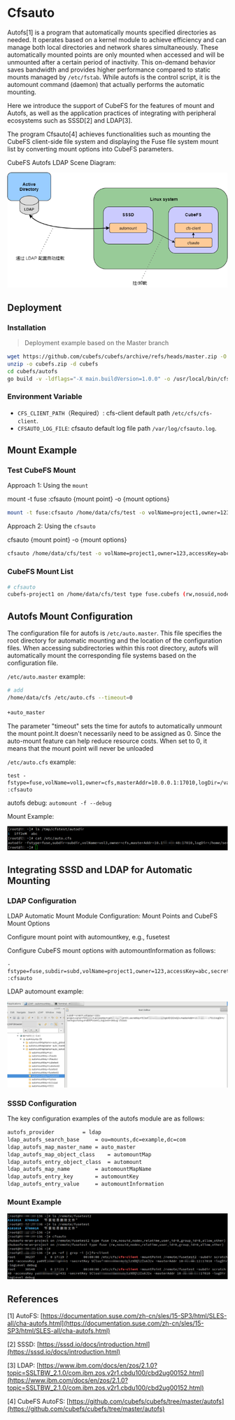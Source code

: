 # Cfsauto

Autofs[1] is a program that automatically mounts specified directories as needed. It operates based on a kernel module to achieve efficiency and can manage both local directories and network shares simultaneously. These automatically mounted points are only mounted when accessed and will be unmounted after a certain period of inactivity. This on-demand behavior saves bandwidth and provides higher performance compared to static mounts managed by `/etc/fstab`. While autofs is the control script, it is the automount command (daemon) that actually performs the automatic mounting.

Here we introduce the support of CubeFS for the features of mount and Autofs, as well as the application practices of integrating with peripheral ecosystems such as SSSD[2] and LDAP[3].

The program Cfsauto[4] achieves functionalities such as mounting the CubeFS client-side file system and displaying the Fuse file system mount list by converting mount options into CubeFS parameters.

CubeFS Autofs LDAP Scene Diagram:

![Scene Diagram](./pic/autofs-1.png)


## Deployment

### Installation

>Deployment example based on the Master branch
```bash
wget https://github.com/cubefs/cubefs/archive/refs/heads/master.zip -O cubefs.zip
unzip -o cubefs.zip -d cubefs
cd cubefs/autofs
go build -v -ldflags="-X main.buildVersion=1.0.0" -o /usr/local/bin/cfsauto
```

### Environment Variable

* `CFS_CLIENT_PATH`（Required）: cfs-client default path `/etc/cfs/cfs-client`.
* `CFSAUTO_LOG_FILE`: cfsauto default log file path `/var/log/cfsauto.log`.
## Mount Example

### Test CubeFS Mount

Approach 1: Using the `mount`

mount -t fuse :cfsauto {mount point} -o {mount options}

```bash
mount -t fuse:cfsauto /home/data/cfs/test -o volName=project1,owner=123,accessKey=abc,secretKey=xyz,masterAddr=10.0.0.12:17010,logDir=/var/logs/cfs/log,enablePosixACL,logLevel=debug
```

Approach 2: Using the `cfsauto`

cfsauto {mount point} -o {mount options}

```bash
cfsauto /home/data/cfs/test -o volName=project1,owner=123,accessKey=abc,secretKey=xyz,masterAddr=10.0.0.12:17010,logDir=/var/logs/cfs/log,enablePosixACL,logLevel=debug
```

### CubeFS Mount List

```bash
# cfsauto 
cubefs-project1 on /home/data/cfs/test type fuse.cubefs (rw,nosuid,nodev,relatime,user_id=0,group_id=0,allow_other)
```

## Autofs Mount Configuration

The configuration file for autofs is `/etc/auto.master`. This file specifies the root directory for automatic mounting and the location of the configuration files. When accessing subdirectories within this root directory, autofs will automatically mount the corresponding file systems based on the configuration file.

`/etc/auto.master` example:

```bash
# add
/home/data/cfs /etc/auto.cfs --timeout=0

+auto_master
```
The parameter "timeout"  sets the time for autofs to automatically unmount the mount point.It doesn't necessarily need to be assigned as 0. Since the auto-mount feature can help reduce resource costs. When set to 0, it means that the mount point will never be unloaded

`/etc/auto.cfs` example:

```plain
test -fstype=fuse,volName=vol1,owner=cfs,masterAddr=10.0.0.1:17010,logDir=/var/logs/cfs/log1,enablePosixACL,logLever=debug :cfsauto
```

autofs debug: `automount -f --debug`

Mount Example:

![Mount Example](./pic/autofs-2.png)


## Integrating SSSD and LDAP for Automatic Mounting

### LDAP Configuration

LDAP Automatic Mount Module Configuration: Mount Points and CubeFS Mount Options

Configure mount point with automountkey, e.g., fusetest

Configure CubeFS mount options with automountInformation as follows:

```plain
-fstype=fuse,subdir=subd,volName=project1,owner=123,accessKey=abc,secretKey=xyz,masterAddr=10.0.0.12:17010,logDir=/var/logs/cfs/log,enablePosixACL,logLevel=debug :cfsauto
```
LDAP automount example:

![Automount Example](./pic/autofs-3.png)


### SSSD Configuration

The key configuration examples of the autofs module are as follows:

```bash
autofs_provider			= ldap
ldap_autofs_search_base		= ou=mounts,dc=example,dc=com
ldap_autofs_map_master_name	= auto_master
ldap_autofs_map_object_class	= automountMap
ldap_autofs_entry_object_class	= automount
ldap_autofs_map_name		= automountMapName
ldap_autofs_entry_key		= automountKey
ldap_autofs_entry_value		= automountInformation
```

### Mount Example

![mount example](./pic/autofs-4.png)


## References

[1] AutoFS: [https://documentation.suse.com/zh-cn/sles/15-SP3/html/SLES-all/cha-autofs.html](https://documentation.suse.com/zh-cn/sles/15-SP3/html/SLES-all/cha-autofs.html)

[2] SSSD: [https://sssd.io/docs/introduction.html](https://sssd.io/docs/introduction.html)

[3] LDAP: [https://www.ibm.com/docs/en/zos/2.1.0?topic=SSLTBW_2.1.0/com.ibm.zos.v2r1.cbdu100/cbd2ug00152.html](https://www.ibm.com/docs/en/zos/2.1.0?topic=SSLTBW_2.1.0/com.ibm.zos.v2r1.cbdu100/cbd2ug00152.html)

[4] CubeFS AutoFS: [https://github.com/cubefs/cubefs/tree/master/autofs](https://github.com/cubefs/cubefs/tree/master/autofs)

 

